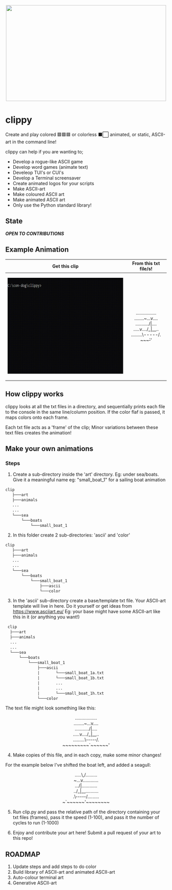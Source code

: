 <p align="center"><img src="media/clippy_watermarked (1).gif" height="300" width="500"></p>

# clippy
Create and play colored 🟥🟩🟦 or colorless ⬛️⬜️ animated, or static, ASCII-art in the command line! 

clippy can help if you are wanting to;
- Develop a rogue-like ASCII game
- Develop word games (animate text)
- Develeop TUI's or CUI's
- Develop a Terminal screensaver
- Create animated logos for your scripts
- Make ASCII-art
- Make coloured ASCII art
- Make animated ASCII art
- Only use the Python standard library!

## State ##
***OPEN TO CONTRIBUTIONS***

## Example Animation ##
| Get this clip | From this txt file/s! |
| -------- | ---------- |
|<p align="center"><img src="media/boat_color.gif" height="300" width="500"></p>|<p align="center">.................<br>........~...v....<br>.........../&#124;....<br>.....v..../_&#124;__..<br>.........&#92;-----/.<br>~~~~~~~~~`~~~~~~'</p>|

## How clippy works ##
clippy looks at all the txt files in a directory, and sequentially prints each file to the console in the same line/column position. If the color flaf is passed, it maps colors onto each frame.

Each txt file acts as a 'frame' of the clip; Minor variations between these text files creates the animation! 

## Make your own animations ##
### Steps ###
1) Create a sub-directory inside the 'art' directory. Eg: under sea/boats. Give it a meaningful name eg: "small_boat_1" for a sailing boat animation

 ```
 clip
    ├───art
    ├───animals
    ...
    ...
    └───sea
        └───boats
            └───small_boat_1
```

2) In this folder create 2 sub-directories: 'ascii' and 'color'
 
 ```
 clip
    ├───art
    ├───animals
    ...
    ...
    └───sea
        └───boats
            └───small_boat_1
                ├───ascii
                └───color
```

3) In the 'ascii' sub-directory create a base/template txt file. Your ASCII-art template will live in here. Do it yourself or get ideas from https://www.asciiart.eu/
  Eg: your base might have some ASCII-art like this in it (or anything you want!)
  
  ```
   clip
    ├───art
    ├───animals
    ...
    ...
    └───sea
        └───boats
            └───small_boat_1
                ├───ascii
                |       └───small_boat_1a.txt
                |       └───small_boat_1b.txt
                |       ...
                |       ...
                |       └───small_boat_1h.txt
                └───color
  ```
  
  The text file might look something like this:
  
<p align="center">.................<br>........~...v....<br>.........../&#124;....<br>.....v..../_&#124;__..<br>.........&#92;-----/.<br>~~~~~~~~~`~~~~~~'</p>

4) Make copies of this file, and in each copy, make some minor changes!

For the example below I've shifted the boat left, and added a seagull:

<p align="center">.....\,/.........<br>~...v............<br>.../&#124;............<br>../_|__..........<br>.\-----/.........<br>~`~~~~~~'~~~~~~~~</p>

5) Run clip.py and pass the relative path of the directory containing your txt files (frames), pass it the speed (1-100), and pass it the number of cycles to run (1-1000)
 
6) Enjoy and contribute your art here! Submit a pull request of your art to this repo!

## ROADMAP ##
1) Update steps and add steps to do color
2) Build library of ASCII-art and animated ASCII-art
3) Auto-colour terminal art 
4) Generative ASCII-art
